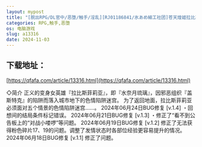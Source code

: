 ```yaml
---
layout: mypost
title: "[脱出RPG/DL官中/恶堕/触手/淫乱][RJ01186841/氷あめ細工社团]苍天煌姬拉比斯菲莉亚-色情陷阱地牢！？/蒼天煌姫ラピスフィリア-エロトラップダンジ"
categories: RPG,触手,恶堕
os: 电脑游戏
slug: a13316
date: 2024-11-03
---
```


## 下载地址：

[https://qfafa.com/article/13316.html](https://qfafa.com/article/13316.html)

◇简介
正义的变身女英雄『拉比斯菲莉亚』，即『水奈月琉璃』，因邪恶组织『盖斯特克』的陷阱而落入城市地下的色情陷阱迷宫。
为了返回地面，拉比斯菲莉亚必须面对五个情景的色情陷阱迷宫……。
2024年06月24日BUG修复
\[v.1.4\]
・回想间的结局条件标记错误。
2024年06月21日BUG修复
\[v.1.3\]
・修正了“看不到公告板上的“对战小喽啰”等问题。
2024年06月19日BUG修复
\[v.1.2\]
修正了无法获得粉色碎片17、19的问题。调整了发情状态时各部位经验更容易提升的情况。
2024年06月18日BUG修复
\[v.1.1\]
修正了问题。
